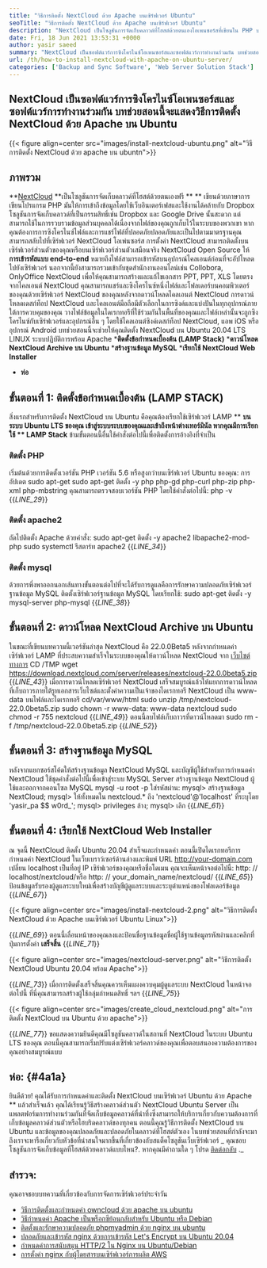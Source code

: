 ```yaml
---
title: "วิธีการติดตั้ง NextCloud ด้วย Apache บนเซิร์ฟเวอร์ Ubuntu" 
seoTitle: "วิธีการติดตั้ง NextCloud ด้วย Apache บนเซิร์ฟเวอร์ Ubuntu" 
description: "NextCloud เป็นโซลูชันการจัดเก็บคลาวด์ที่โฮสต์ด้วยตนเองโอเพนซอร์สที่เขียนใน PHP บทความนี้จะแสดงวิธีการติดตั้ง NextCloud ด้วย Apache บน Ubuntu" 
date: Fri, 18 Jun 2021 13:53:31 +0000
author: yasir saeed
summary: "NextCloud เป็นซอฟต์แวร์การซิงโครไนซ์โอเพนซอร์สและซอฟต์แวร์การทำงานร่วมกัน บทช่วยสอนนี้จะแสดงวิธีการติดตั้ง NextCloud ด้วย Apache บน Ubuntu" 
url: /th/how-to-install-nextcloud-with-apache-on-ubuntu-server/
categories: ['Backup and Sync Software', 'Web Server Solution Stack']
---
```


## NextCloud เป็นซอฟต์แวร์การซิงโครไนซ์โอเพนซอร์สและซอฟต์แวร์การทำงานร่วมกัน บทช่วยสอนนี้จะแสดงวิธีการติดตั้ง NextCloud ด้วย Apache บน Ubuntu

{{< figure align=center src="images/install-nextcloud-ubuntu.png" alt="วิธีการติดตั้ง NextCloud ด้วย apache บน ubuntn">}}


## **ภาพรวม** 
**[NextCloud][1]  **เป็นโซลูชันการจัดเก็บคลาวด์ที่โฮสต์ด้วยตนเองฟรี ** **  เขียนด้วยภาษาการเขียนโปรแกรม PHP มันให้การเข้าถึงข้อมูลโดยใช้เว็บอินเตอร์เฟสและใช้งานได้คล้ายกับ Dropbox โซลูชันการจัดเก็บคลาวด์ที่เป็นกรรมสิทธิ์เช่น Dropbox และ Google Drive นั้นสะดวก แต่สามารถใช้ในการรวบรวมข้อมูลส่วนบุคคลได้เนื่องจากไฟล์ของคุณถูกเก็บไว้ในระบบของพวกเขา หากคุณต้องการการซิงโครไนซ์ไฟล์และการแชร์ไฟล์ที่ปลอดภัยปลอดภัยและเป็นไปตามมาตรฐานคุณสามารถสลับไปที่เซิร์ฟเวอร์ NextCloud โอเพ่นซอร์ส การตั้งค่า NextCloud สามารถติดตั้งบนเซิร์ฟเวอร์ส่วนตัวของคุณหรือบนเซิร์ฟเวอร์ส่วนตัวเสมือนจริง
NextCloud Open Source ให้ **การเข้ารหัสแบบ end-to-end**  หมายถึงไฟล์สามารถเข้ารหัสบนอุปกรณ์ไคลเอนต์ก่อนที่จะอัปโหลดไปยังเซิร์ฟเวอร์ นอกจากนี้ยังสามารถรวมเข้ากับชุดสำนักงานออนไลน์เช่น Collobora, OnlyOffice NextCloud เพื่อให้คุณสามารถสร้างและแก้ไขเอกสาร PPT, PPT, XLS โดยตรงจากไคลเอนต์ NextCloud คุณสามารถแชร์และซิงโครไนซ์หนึ่งไฟล์และโฟลเดอร์บนคอมพิวเตอร์ของคุณด้วยเซิร์ฟเวอร์ NextCloud ของคุณหลังจากดาวน์โหลดไคลเอนต์ NextCloud การดาวน์โหลดเดสก์ท็อป NextCloud และไคลเอนต์มือถือมีตัวเลือกในการซิงค์และแบ่งปันในทุกอุปกรณ์ภายใต้การควบคุมของคุณ วางไฟล์ข้อมูลในไดเรกทอรีที่ใช้ร่วมกันในพื้นที่ของคุณและไฟล์เหล่านั้นจะถูกซิงโครไนซ์กับเซิร์ฟเวอร์และอุปกรณ์อื่น ๆ โดยใช้ไคลเอนต์ซิงค์เดสก์ท็อป NextCloud, แอพ iOS หรืออุปกรณ์ Android
บทช่วยสอนนี้จะช่วยให้คุณติดตั้ง NextCloud บน Ubuntu 20.04 LTS LINUX ระบบปฏิบัติการพร้อม Apache
  ***ติดตั้งข้อกำหนดเบื้องต้น (LAMP Stack)** 
  ***ดาวน์โหลด NextCloud Archive บน Ubuntu** 
  ***สร้างฐานข้อมูล MySQL** 
  ***เรียกใช้ NextCloud Web Installer** 
  * **ห่อ**

## ขั้นตอนที่ 1: ติดตั้งข้อกำหนดเบื้องต้น (LAMP STACK)
สิ่งแรกสำหรับการติดตั้ง NextCloud บน Ubuntu คือคุณต้องเรียกใช้เซิร์ฟเวอร์ LAMP ** **บนระบบ Ubuntu LTS ของคุณ เข้าสู่ระบบระบบของคุณและเข้าถึงหน้าต่างเทอร์มินัล หากคุณมีการเรียกใช้ **  LAMP Stack**  ข้ามขั้นตอนนี้อื่นใช้คำสั่งต่อไปนี้เพื่อติดตั้งการอ้างอิงที่จำเป็น

### ติดตั้ง PHP
เริ่มต้นด้วยการติดตั้งเวอร์ชัน PHP เวอร์ชัน 5.6 หรือสูงกว่าบนเซิร์ฟเวอร์ Ubuntu ของคุณ:
การอัปเดต sudo apt-get
sudo apt-get ติดตั้ง -y php php-gd php-curl php-zip php-xml php-mbstring
คุณสามารถตรวจสอบเวอร์ชัน PHP โดยใช้คำสั่งต่อไปนี้:
php -v
{{_LINE_29_}}

### ติดตั้ง apache2
ถัดไปติดตั้ง Apache ด้วยคำสั่ง:
sudo apt-get ติดตั้ง -y apache2 libapache2-mod-php
sudo systemctl รีสตาร์ท apache2
{{_LINE_34_}}

### ติดตั้ง mysql
ด้วยการพึ่งพาออกนอกเส้นทางขั้นตอนต่อไปที่จะได้รับการดูแลคือการรักษาความปลอดภัยเซิร์ฟเวอร์ฐานข้อมูล MySQL ติดตั้งเซิร์ฟเวอร์ฐานข้อมูล MySQL โดยเรียกใช้:
sudo apt-get ติดตั้ง -y mysql-server php-mysql
{{_LINE_38_}}

## ขั้นตอนที่ 2: ดาวน์โหลด NextCloud Archive บน Ubuntu
ในขณะที่เขียนบทความนี้เวอร์ชันล่าสุด NextCloud คือ 22.0.0Beta5 หลังจากกำหนดค่าเซิร์ฟเวอร์ LAMP ที่ประสบความสำเร็จในระบบของคุณให้ดาวน์โหลด NextCloud จาก [เว็บไซต์ทางการ][2]
CD /TMP
wget https://download.nextcloud.com/server/releases/nextcloud-22.0.0beta5.zip
{{_LINE_43_}}
เมื่อการดาวน์โหลดเซิร์ฟเวอร์ NextCloud เสร็จสมบูรณ์แล้วให้แยกการดาวน์โหลดที่เก็บถาวรภายใต้รูทเอกสารเว็บไซต์และตั้งค่าความเป็นเจ้าของไดเรกทอรี NextCloud เป็น www-data บนไฟล์และไดเรกทอรี
cd/var/www/html
sudo unzip /tmp/nextcloud-22.0.0beta5.zip
sudo chown -r www-data: www-data nextcloud
sudo chmod -r 755 nextcloud
{{_LINE_49_}}
ตอนนี้ลบไฟล์เก็บถาวรที่ดาวน์โหลดมา
sudo rm -f /tmp/nextcloud-22.0.0beta5.zip
{{_LINE_52_}}

## ขั้นตอนที่ 3: สร้างฐานข้อมูล MySQL
หลังจากแยกซอร์สโค้ดให้สร้างฐานข้อมูล NextCloud MySQL และบัญชีผู้ใช้สำหรับการกำหนดค่า NextCloud ใช้ชุดคำสั่งต่อไปนี้เพื่อเข้าสู่ระบบ MySQL Server สร้างฐานข้อมูล NextCloud ผู้ใช้และออกจากคอนโซล MySQL
mysql -u root -p
ใส่รหัสผ่าน:
mysql> สร้างฐานข้อมูล NextCloud;
mysql> ให้ทั้งหมดใน nextcloud.* ถึง 'nextcloud'@'localhost' ที่ระบุโดย 'yasir_pa $$ w0rd_';
mysql> privileges ล้าง;
mysql> เลิก
{{_LINE_61_}}

## ขั้นตอนที่ 4: เรียกใช้ NextCloud Web Installer
ณ จุดนี้ NextCloud ติดตั้ง Ubuntu 20.04 สำเร็จและกำหนดค่า ตอนนี้เปิดไดเรกทอรีการกำหนดค่า NextCloud ในเว็บเบราว์เซอร์ด้านล่างและพิมพ์ URL http://your-domain.com เปลี่ยน localhost เป็นที่อยู่ IP เซิร์ฟเวอร์ของคุณหรือชื่อโดเมน คุณจะเห็นหน้าจอต่อไปนี้:
http: // localhost/nextcloud/หรือ http: // your_domain_name/nextcloud/
{{_LINE_65_}}
ป้อนข้อมูลรับรองผู้ดูแลระบบใหม่เพื่อสร้างบัญชีผู้ดูแลระบบและระบุตำแหน่งของโฟลเดอร์ข้อมูล
{{_LINE_67_}}

{{< figure align=center src="images/install-nextcloud-2.png" alt="วิธีการติดตั้ง NextCloud ด้วย Apache บนเซิร์ฟเวอร์ Ubuntu Linux">}}

{{_LINE_69_}}
ตอนนี้เลื่อนหน้าของคุณลงและป้อนชื่อฐานข้อมูลชื่อผู้ใช้ฐานข้อมูลรหัสผ่านและคลิกที่ปุ่มการตั้งค่า **เสร็จสิ้น** 
{{_LINE_71_}}

{{< figure align=center src="images/nextcloud-server.png" alt="วิธีการติดตั้ง NextCloud Ubuntu 20.04 พร้อม Apache">}}

{{_LINE_73_}}
เมื่อการติดตั้งเสร็จสิ้นคุณควรเห็นแผงควบคุมผู้ดูแลระบบ NextCloud ในหน้าจอต่อไปนี้ ที่นี่คุณสามารถสร้างผู้ใช้กลุ่มกำหนดสิทธิ์ ฯลฯ
{{_LINE_75_}}

{{< figure align=center src="images/create_cloud_nextcloud.png" alt="การติดตั้ง NextCloud บน Ubuntu ด้วย apache">}}

{{_LINE_77_}}
ขอแสดงความยินดีคุณมีโซลูชันคลาวด์ในสถานที่ NextCloud ในระบบ Ubuntu LTS ของคุณ ตอนนี้คุณสามารถเริ่มปรับแต่งเซิร์ฟเวอร์คลาวด์ของคุณเพื่อตอบสนองความต้องการของคุณอย่างสมบูรณ์แบบ

## **ห่อ:**    {#4a1a}
ยินดีด้วย! คุณได้รับการกำหนดค่าและติดตั้ง NextCloud บนเซิร์ฟเวอร์ Ubuntu ด้วย Apache ** แล้วสำเร็จแล้ว คุณได้เรียนรู้วิธีสร้างคลาวด์ส่วนตัว NextCloud Ubuntu Server เป็นแพลตฟอร์มการทำงานร่วมกันที่จัดเก็บข้อมูลคลาวด์ที่น่าทึ่งซึ่งสามารถให้บริการเกี่ยวกับความต้องการที่เก็บข้อมูลคลาวด์ส่วนตัวหรือไฮบริดคลาวด์ของทุกคน ตอนนี้คุณรู้วิธีการติดตั้ง NextCloud บน Ubuntu และข้อมูลของคุณปลอดภัยและปลอดภัยในคลาวด์ที่โฮสต์ตัวเอง ในบทช่วยสอนที่กำลังจะมาถึงเราจะหารือเกี่ยวกับหัวข้อที่น่าสนใจมากขึ้นที่เกี่ยวข้องกับสแต็คโซลูชันเว็บเซิร์ฟเวอร์
_ คุณชอบโซลูชันการจัดเก็บข้อมูลที่โฮสต์ด้วยคลาวด์แบบไหน?. หากคุณมีคำถามใด ๆ โปรด [ติดต่อกลับ][3] ._

## สำรวจ:
คุณอาจชอบบทความที่เกี่ยวข้องกับการจัดการเซิร์ฟเวอร์ประจำวัน
  * [วิธีการติดตั้งและกำหนดค่า owncloud ด้วย apache บน ubuntu][4]
  * [วิธีกำหนดค่า Apache เป็นพร็อกซีย้อนกลับสำหรับ Ubuntu หรือ Debian][5]
  * [ติดตั้งและรักษาความปลอดภัย phpmyadmin ด้วย nginx บน ubuntu][6]
  * [ปลอดภัยและเข้ารหัส nginx ด้วยการเข้ารหัส Let's Encrypt บน Ubuntu 20.04][7]
  * [กำหนดค่าการสนับสนุน HTTP/2 ใน Nginx บน Ubuntu/Debian][8]
  * [การตั้งค่า nginx กับผู้โดยสารบนเซิร์ฟเวอร์การผลิต AWS][9]

  
[1]: https://nextcloud.com/
[2]: https://nextcloud.com/install/
[3]: mailto:yasir.saeed@aspose.com
[4]: https://blog.containerize.com/backup-and-sync-software/how-to-install-and-configure-owncloud-with-apache-on-ubuntu/
[5]: https://blog.containerize.com/web-server-solution-stack/how-to-configure-apache-as-a-reverse-proxy-for-ubuntudebian/
[6]: https://blog.containerize.com/web-server-solution-stack/how-to-install-and-secure-phpmyadmin-with-nginx-on-ubuntu/
[7]: https://blog.containerize.com/web-server-solution-stack/how-to-secure-nginx-with-letsencrypt-on-ubuntu-20-04/
[8]: https://blog.containerize.com/web-server-solution-stack/how-to-configure-http2-support-in-nginx-on-ubuntudebian/
[9]: https://blog.containerize.com/web-server-solution-stack/how-to-setup-nginx-with-passenger-on-aws-production-server/
